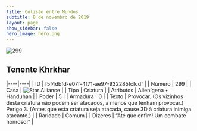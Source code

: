 ```yaml
---
title: Colisão entre Mundos
subtitle: 8 de novembro de 2019
layout: page
show_sidebar: false
hero_image: hero.png
---
```


![299](https://cdn.keyforgegame.com/media/card_front/pt/452_299_5HVVCQGXG8G6_pt.png)

## Tenente Khrkhar

|----|----|
| ID | f5f4dbfd-e07f-4f71-ae97-932285fcfcdf |
| Número | 299 |
| Casa | ![Star Alliance](https://archonarcana.com/images/thumb/7/7d/Star_Alliance.png/22px-Star_Alliance.png "Aliança Estelar") |
| Tipo | Criatura |
| Atributos | Alienígena • Handuhan |
| Poder | 5 |
| Armadura | 0 |
| Texto | Provocar. (Os vizinhos desta criatura não podem ser atacados, a menos que tenham provocar.) Perigo 3. (Antes que esta criatura seja atacada, cause 3D à criatura inimiga atacante.) |
| Raridade | Comum |
| Dizeres | “Até que enfim! Um combate honroso!” |
